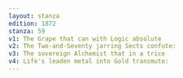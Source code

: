 ```yaml
---
layout: stanza
edition: 1872
stanza: 59
v1: The Grape that can with Logic absolute
v2: The Two-and-Seventy jarring Sects confute:
v3: The sovereign Alchemist that in a trice
v4: Life's leaden metal into Gold transmute:
---
```

